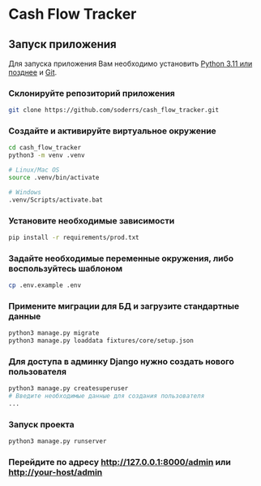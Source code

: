 # Cash Flow Tracker

## Запуск приложения

Для запуска приложения Вам необходимо установить [Python 3.11 или позднее](https://www.python.org/downloads/) и [Git](https://git-scm.com/downloads).

### Склонируйте репозиторий приложения

```bash
git clone https://github.com/soderrs/cash_flow_tracker.git
```

### Создайте и активируйте виртуальное окружение

```bash
cd cash_flow_tracker
python3 -m venv .venv

# Linux/Mac OS
source .venv/bin/activate

# Windows
.venv/Scripts/activate.bat
```

### Установите необходимые зависимости

```bash
pip install -r requirements/prod.txt
```

### Задайте необходимые переменные окружения, либо воспользуйтесь шаблоном

```bash
cp .env.example .env
```

### Примените миграции для БД и загрузите стандартные данные

```bash
python3 manage.py migrate
python3 manage.py loaddata fixtures/core/setup.json
```

### Для доступа в админку Django нужно создать нового пользователя

```bash
python3 manage.py createsuperuser
# Введите необходимые данные для создания пользователя
...
```

### Запуск проекта

```bash
python3 manage.py runserver
```

### Перейдите по адресу <http://127.0.0.1:8000/admin> или <http://your-host/admin>
